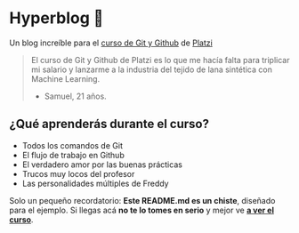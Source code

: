 # Hyperblog 💚
Un blog increíble para el [curso de Git y Github](https://platzi.com/cursos/git-github/ " curso de Git y Github") de [Platzi](https://platzi.com/ "Platzi")
> El curso de Git y Github de Platzi es lo que me hacía falta para triplicar mi salario y lanzarme a la industria del tejido de lana sintética con Machine Learning.
> - Samuel, 21 años.

## ¿Qué aprenderás durante el curso?
* Todos los comandos de Git
* El flujo de trabajo en Github
* El verdadero amor por las buenas prácticas
* Trucos muy locos del profesor
* Las personalidades múltiples de Freddy

Solo un pequeño recordatorio: **Este README.md es un chiste**, diseñado para el ejemplo. Si llegas acá **no te lo tomes en serio** y mejor ve [**a ver el curso**](https://platzi.com/cursos/git-github/ "a ver el curso").